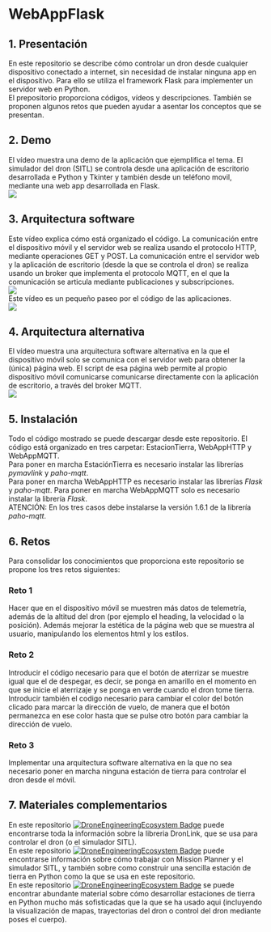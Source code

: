# WebAppFlask
## 1. Presentación
En este repositorio se describe cómo controlar un dron desde cualquier dispositivo conectado a internet, sin necesidad de instalar ninguna app en el dispositivo. Para ello se utiliza el framework Flask para implementer un servidor web en Python.   
El prepositorio proporciona códigos, vídeos y descripciones. También se proponen algunos retos que pueden ayudar a asentar los conceptos que se presentan.   
## 2. Demo    
El vídeo muestra una demo de la aplicación que ejemplifica el tema. El simulador del dron (SITL) se controla desde una aplicación de escritorio desarrollada e Python y Tkinter y también desde un teléfono movil, mediante una web app desarrollada en Flask.  
[![](https://markdown-videos-api.jorgenkh.no/url?url=https%3A%2F%2Fwww.youtube.com%2Fwatch%3Fv%3D38vVL23C8Fc)](https://www.youtube.com/watch?v=38vVL23C8Fc)     
## 3. Arquitectura software
Este vídeo explica cómo está organizado el código. La comunicación entre el dispositivo móvil y el servidor web se realiza usando el protocolo HTTP, mediante operaciones GET y POST. La comunicación entre el servidor web y la aplicación de escritorio (desde la que se controla el dron) se realiza usando un broker que implementa el protocolo MQTT, en el que la comunicación se articula mediante publicaciones y subscripciones.   
[![](https://markdown-videos-api.jorgenkh.no/url?url=https%3A%2F%2Fwww.youtube.com%2Fwatch%3Fv%3DsLvR_oKtdk0)](https://www.youtube.com/watch?v=sLvR_oKtdk0)    
Este vídeo es un pequeño paseo por el código de las aplicaciones.   
[![](https://markdown-videos-api.jorgenkh.no/url?url=https%3A%2F%2Fwww.youtube.com%2Fwatch%3Fv%3D9JBQAkh-0WQ)](https://www.youtube.com/watch?v=9JBQAkh-0WQ)    
## 4. Arquitectura alternativa
El vídeo muestra una arquitectura software alternativa en la que el dispositivo móvil solo se comunica con el servidor web para obtener la (única) página web. El script de esa página web permite al propio dispositivo móvil comunicarse comunicarse directamente con la aplicación de escritorio, a través del broker MQTT.    
[![](https://markdown-videos-api.jorgenkh.no/url?url=https%3A%2F%2Fwww.youtube.com%2Fwatch%3Fv%3Doi3SAmCxBuo)](https://www.youtube.com/watch?v=oi3SAmCxBuo)    
## 5. Instalación
Todo el código mostrado se puede descargar desde este repositorio. El código está organizado en tres carpetar: EstacionTierra, WebAppHTTP y WebAppMQTT.    
Para poner en marcha EstaciónTierra es necesario instalar las librerías *pymavlink* y *paho-mqtt*.    
Para poner en marcha WebAppHTTP es necesario instalar las librerías *Flask* y *paho-mqtt*. 
Para poner en marcha WebAppMQTT solo es necesario instalar la librería *Flask*.    
ATENCIÓN: En los tres casos debe instalarse la versión 1.6.1 de la librería *paho-mqtt*.    
## 6. Retos
Para consolidar los conocimientos que proporciona este repositorio se propone los tres retos siguientes:     
### Reto 1 ###
Hacer que en el dispositivo móvil se muestren más datos de telemetría, además de la altitud del dron (por ejemplo el heading, la velocidad o la posición). Además mejorar la estética de la página web que se muestra al usuario, manipulando los elementos html y los estilos.     
### Reto 2 ###
Introducir el código necesario para que el botón de aterrizar se muestre igual que el de despegar, es decir, se ponga en amarillo en el momento en que se inicie el aterrizaje y se ponga en verde cuando el dron tome tierra. Introducir también el codigo necesario para cambiar el color del botón clicado para marcar la dirección de vuelo, de manera que el botón permanezca en ese color hasta que se pulse otro botón para cambiar la dirección de vuelo.     
### Reto 3 ###
Implementar una arquitectura software alternativa en la que no sea necesario poner en marcha ninguna estación de tierra para controlar el dron desde el móvil.     
## 7. Materiales complementarios ##
En este repositorio [![DroneEngineeringEcosystem Badge](https://img.shields.io/badge/DEE-DronLink-blue.svg)](https://github.com/dronsEETAC/DronLink.git) puede encontrarse toda la información sobre la libreria DronLink, que se usa para controlar el dron (o el simulador SITL).   
En este repositorio [![DroneEngineeringEcosystem Badge](https://img.shields.io/badge/DEE-telecoRenta_taller_de_drones-blue.svg)](https://github.com/dronsEETAC/telecoRenta_taller_de_drones.git) puede encontrarse información sobre cómo trabajar con Mission Planner y el simulador SITL, y también sobre como construir una sencilla estación de tierra en Python como la que se usa en este repositorio.    
En este repositorio [![DroneEngineeringEcosystem Badge](https://img.shields.io/badge/DEE-Programacion_de_drones-blue.svg)](https://github.com/dronsEETAC/Programacion-de-drones.git) se puede encontrar abundante material sobre cómo desarrollar estaciones de tierra en Python mucho más sofisticadas que la que se ha usado aqui (incluyendo la visualización de mapas, trayectorias del dron o control del dron mediante poses el cuerpo).




